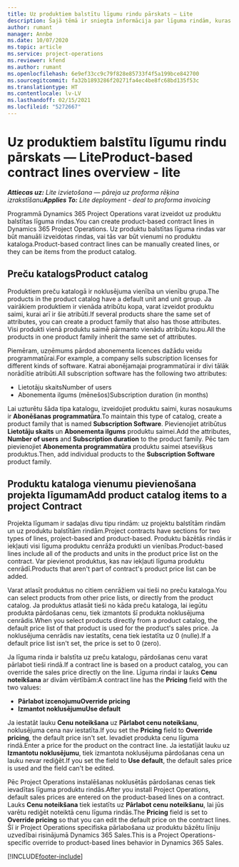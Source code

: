 ```yaml
---
title: Uz produktiem balstītu līgumu rindu pārskats — Lite
description: Šajā tēmā ir sniegta informācija par līguma rindām, kuras ir balstītas uz produktu.
author: rumant
manager: Annbe
ms.date: 10/07/2020
ms.topic: article
ms.service: project-operations
ms.reviewer: kfend
ms.author: rumant
ms.openlocfilehash: 6e9ef33cc9c79f828e85733f4f5a199bce842700
ms.sourcegitcommit: fa32b1893286f20271fa4ec4be8fc68bd135f53c
ms.translationtype: HT
ms.contentlocale: lv-LV
ms.lasthandoff: 02/15/2021
ms.locfileid: "5272667"
---
```

# <a name="product-based-contract-lines-overview---lite"></a><span data-ttu-id="6aabd-103">Uz produktiem balstītu līgumu rindu pārskats — Lite</span><span class="sxs-lookup"><span data-stu-id="6aabd-103">Product-based contract lines overview - lite</span></span>

<span data-ttu-id="6aabd-104">_**Attiecas uz:** Lite izvietošana — pāreja uz proforma rēķina izrakstīšanu_</span><span class="sxs-lookup"><span data-stu-id="6aabd-104">_**Applies To:** Lite deployment - deal to proforma invoicing_</span></span>

<span data-ttu-id="6aabd-105">Programmā Dynamics 365 Project Operations varat izveidot uz produktu balstītas līguma rindas.</span><span class="sxs-lookup"><span data-stu-id="6aabd-105">You can create product-based contract lines in Dynamics 365 Project Operations.</span></span> <span data-ttu-id="6aabd-106">Uz produktu balstītas līguma rindas var būt manuāli izveidotas rindas, vai tās var būt vienumi no produktu kataloga.</span><span class="sxs-lookup"><span data-stu-id="6aabd-106">Product-based contract lines can be manually created lines, or they can be items from the product catalog.</span></span>

## <a name="product-catalog"></a><span data-ttu-id="6aabd-107">Preču katalogs</span><span class="sxs-lookup"><span data-stu-id="6aabd-107">Product catalog</span></span>

<span data-ttu-id="6aabd-108">Produktiem preču katalogā ir noklusējuma vienība un vienību grupa.</span><span class="sxs-lookup"><span data-stu-id="6aabd-108">The products in the product catalog have a default unit and unit group.</span></span> <span data-ttu-id="6aabd-109">Ja vairākiem produktiem ir vienāda atribūtu kopa, varat izveidot produktu saimi, kurai arī ir šie atribūti.</span><span class="sxs-lookup"><span data-stu-id="6aabd-109">If several products share the same set of attributes, you can create a product family that also has those attributes.</span></span> <span data-ttu-id="6aabd-110">Visi produkti vienā produktu saimē pārmanto vienādu atribūtu kopu.</span><span class="sxs-lookup"><span data-stu-id="6aabd-110">All the products in one product family inherit the same set of attributes.</span></span>

<span data-ttu-id="6aabd-111">Piemēram, uzņēmums pārdod abonementa licences dažādu veidu programmatūrai.</span><span class="sxs-lookup"><span data-stu-id="6aabd-111">For example, a company sells subscription licenses for different kinds of software.</span></span> <span data-ttu-id="6aabd-112">Katrai abonējamajai programmatūrai ir divi tālāk norādītie atribūti.</span><span class="sxs-lookup"><span data-stu-id="6aabd-112">All subscription software has the following two attributes:</span></span>

- <span data-ttu-id="6aabd-113">Lietotāju skaits</span><span class="sxs-lookup"><span data-stu-id="6aabd-113">Number of users</span></span>
- <span data-ttu-id="6aabd-114">Abonementa ilgums (mēnešos)</span><span class="sxs-lookup"><span data-stu-id="6aabd-114">Subscription duration (in months)</span></span>

<span data-ttu-id="6aabd-115">Lai uzturētu šāda tipa katalogu, izveidojiet produktu saimi, kuras nosaukums ir **Abonēšanas programmatūra**.</span><span class="sxs-lookup"><span data-stu-id="6aabd-115">To maintain this type of catalog, create a product family that is named **Subscription Software**.</span></span> <span data-ttu-id="6aabd-116">Pievienojiet atribūtus **Lietotāju skaits** un **Abonementa ilgums** produktu saimei.</span><span class="sxs-lookup"><span data-stu-id="6aabd-116">Add the attributes, **Number of users** and **Subscription duration** to the product family.</span></span> <span data-ttu-id="6aabd-117">Pēc tam pievienojiet **Abonementa programmatūra** produktu saimei atsevišķus produktus.</span><span class="sxs-lookup"><span data-stu-id="6aabd-117">Then, add individual products to the **Subscription Software** product family.</span></span>

## <a name="add-product-catalog-items-to-a-project-contract"></a><span data-ttu-id="6aabd-118">Produktu kataloga vienumu pievienošana projekta līgumam</span><span class="sxs-lookup"><span data-stu-id="6aabd-118">Add product catalog items to a project Contract</span></span>

<span data-ttu-id="6aabd-119">Projekta līgumam ir sadaļas divu tipu rindām: uz projektu balstītām rindām un uz produktu balstītām rindām.</span><span class="sxs-lookup"><span data-stu-id="6aabd-119">Project contracts have sections for two types of lines, project-based and product-based.</span></span> <span data-ttu-id="6aabd-120">Produktu bāzētās rindās ir iekļauti visi līguma produktu cenrāža produkti un vienības.</span><span class="sxs-lookup"><span data-stu-id="6aabd-120">Product-based lines include all of the products and units in the product price list on the contract.</span></span> <span data-ttu-id="6aabd-121">Var pievienot produktus, kas nav iekļauti līguma produktu cenrādī.</span><span class="sxs-lookup"><span data-stu-id="6aabd-121">Products that aren't part of contract's product price list can be added.</span></span>

<span data-ttu-id="6aabd-122">Varat atlasīt produktus no citiem cenrāžiem vai tieši no preču kataloga.</span><span class="sxs-lookup"><span data-stu-id="6aabd-122">You can select products from other price lists, or directly from the product catalog.</span></span> <span data-ttu-id="6aabd-123">Ja produktus atlasāt tieši no kāda preču kataloga, lai iegūtu produkta pārdošanas cenu, tiek izmantots šī produkta noklusējuma cenrādis.</span><span class="sxs-lookup"><span data-stu-id="6aabd-123">When you select products directly from a product catalog, the default price list of that product is used for the product's sales price.</span></span> <span data-ttu-id="6aabd-124">Ja noklusējuma cenrādis nav iestatīts, cena tiek iestatīta uz 0 (nulle).</span><span class="sxs-lookup"><span data-stu-id="6aabd-124">If a default price list isn't set, the price is set to 0 (zero).</span></span>

<span data-ttu-id="6aabd-125">Ja līguma rinda ir balstīta uz preču katalogu, pārdošanas cenu varat pārlabot tieši rindā.</span><span class="sxs-lookup"><span data-stu-id="6aabd-125">If a contract line is based on a product catalog, you can override the sales price directly on the line.</span></span> <span data-ttu-id="6aabd-126">Līguma rindai ir lauks **Cenu noteikšana** ar divām vērtībām:</span><span class="sxs-lookup"><span data-stu-id="6aabd-126">A contract line has the **Pricing** field with the two values:</span></span>

- <span data-ttu-id="6aabd-127">**Pārlabot izcenojumu**</span><span class="sxs-lookup"><span data-stu-id="6aabd-127">**Override pricing**</span></span>
- <span data-ttu-id="6aabd-128">**Izmantot noklusējumu**</span><span class="sxs-lookup"><span data-stu-id="6aabd-128">**Use default**</span></span>

<span data-ttu-id="6aabd-129">Ja iestatāt lauku **Cenu noteikšana** uz **Pārlabot cenu noteikšanu**, noklusējuma cena nav iestatīta.</span><span class="sxs-lookup"><span data-stu-id="6aabd-129">If you set the **Pricing** field to **Override pricing**, the default price isn't set.</span></span> <span data-ttu-id="6aabd-130">Ievadiet produkta cenu līguma rindā.</span><span class="sxs-lookup"><span data-stu-id="6aabd-130">Enter a price for the product on the contract line.</span></span> <span data-ttu-id="6aabd-131">Ja iestatījāt lauku uz **Izmantotu noklusējumu**, tiek izmantota noklusējuma pārdošanas cena un lauku nevar rediģēt.</span><span class="sxs-lookup"><span data-stu-id="6aabd-131">If you set the field to **Use default**, the default sales price is used and the field can't be edited.</span></span>

<span data-ttu-id="6aabd-132">Pēc Project Operations instalēšanas noklusētās pārdošanas cenas tiek ievadītas līguma produktu rindās.</span><span class="sxs-lookup"><span data-stu-id="6aabd-132">After you install Project Operations, default sales prices are entered on the product-based lines on a contract.</span></span> <span data-ttu-id="6aabd-133">Lauks **Cenu noteikšana** tiek iestatīts uz **Pārlabot cenu noteikšanu**, lai jūs varētu rediģēt noteiktā cenu līguma rindās.</span><span class="sxs-lookup"><span data-stu-id="6aabd-133">The **Pricing** field is set to **Override pricing** so that you can edit the default price on the contract lines.</span></span> <span data-ttu-id="6aabd-134">Šī ir Project Operations specifiska pārlabošana uz produktu bāzētu līniju uzvedībai risinājumā Dynamics 365 Sales.</span><span class="sxs-lookup"><span data-stu-id="6aabd-134">This is a Project Operations-specific override to product-based lines behavior in Dynamics 365 Sales.</span></span>


[!INCLUDE[footer-include](../../includes/footer-banner.md)]